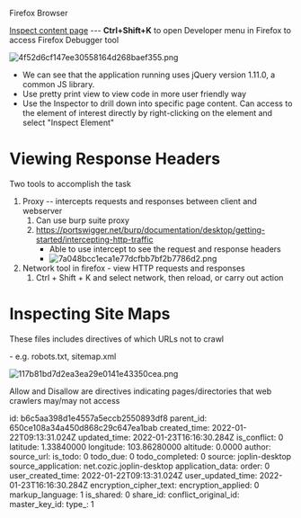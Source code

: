 Firefox Browser

<ins>Inspect content page</ins> \-\-\- **Ctrl+Shift+K** to open Developer menu in Firefox to access Firefox Debugger tool

![4f52d6cf147ee30558164d268baef355.png](:/f206ab64da5e4b3a95ec0219baf6fdd0)

- We can see that the application running uses jQuery version 1.11.0, a common JS library.
- Use pretty print view to view code in more user friendly way
- Use the Inspector to drill down into specific page content. Can access to the element of interest directly by right-clicking on the element and select "Inspect Element"

# Viewing Response Headers

Two tools to accomplish the task

1.  Proxy -- intercepts requests and responses between client and webserver
    1.  Can use burp suite proxy
    2.  https://portswigger.net/burp/documentation/desktop/getting-started/intercepting-http-traffic
        - Able to use intercept to see the request and response headers
        - ![7a048bcc1eca1e77dcfbb7bf2b7786d2.png](:/624c0e32107947aca38172d39ca58048)
2.  Network tool in firefox - view HTTP requests and responses
    1.  Ctrl + Shift + K and select network, then reload, or carry out action

# Inspecting Site Maps

These files includes directives of which URLs not to crawl

\- e.g. robots.txt, sitemap.xml

![117b81bd7d2ea3ea29e0141e43350cea.png](:/7552ca0f78c74b76b60f286053b6117a)

Allow and Disallow are directives indicating pages/directories that web crawlers may/may not access

id: b6c5aa398d1e4557a5eccb2550893df8
parent_id: 650ce108a34a450d868c29c647ea1bab
created_time: 2022-01-22T09:13:31.024Z
updated_time: 2022-01-23T16:16:30.284Z
is_conflict: 0
latitude: 1.33840000
longitude: 103.86280000
altitude: 0.0000
author: 
source_url: 
is_todo: 0
todo_due: 0
todo_completed: 0
source: joplin-desktop
source_application: net.cozic.joplin-desktop
application_data: 
order: 0
user_created_time: 2022-01-22T09:13:31.024Z
user_updated_time: 2022-01-23T16:16:30.284Z
encryption_cipher_text: 
encryption_applied: 0
markup_language: 1
is_shared: 0
share_id: 
conflict_original_id: 
master_key_id: 
type_: 1